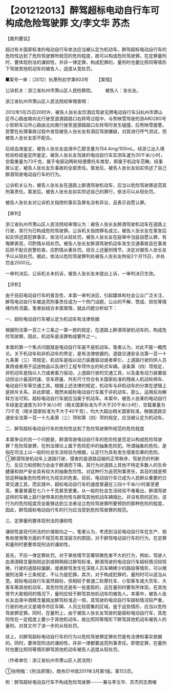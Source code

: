 # 【201212013】醉驾超标电动自行车可构成危险驾驶罪 文/李文华 苏杰

【裁判要旨】

超过有关国家标准的电动自行车依法应当被认定为机动车。醉驾超标电动自行车的危险性达到了危险驾驶罪所规范的危险程度，故可以构成危险驾驶罪。在定罪量刑时，要体现刑法的谦抑性，并非一律定罪，构成犯罪的，量刑时也要比照同等情形下驾驶其他机动车的被告人，适度从宽处罚。

■案号一审：（2012）杭萧刑初字第603号 　　【案情】

公诉机关：浙江省杭州市萧山区人民检察院。 　　被告人：张长友。

浙江省杭州市萧山区人民法院经审理查明：

2012年1月25日20时许，被告人张长友饮酒后驾驶无牌电动自行车沿杭州市萧山区市心路由南向北行驶至道源路路口右转弯过程中，与熊映雪驾驶的浙A8028G号小型轿车沿市心路由北向南行驶至道源路路口左转弯时发生碰撞，后熊映雪报警。民警在处理事故过程中发现被告人张长友有酒后驾驶嫌疑，对其进行呼气测试，但被告人张长友拒不配合。

后经血液鉴定，被告人张长友血液中乙醇含量为154.4mg/100mL。经浙江出入境检验检疫鉴定所鉴定，被告人张长友驾驶的电动自行车实测车速为30千米/小时，空载重量为73千克，属于电驱动两轮轻便摩托车类型，即属于机动车范畴。经事故认定，被告人张长友负事故的全部责任。案发后，被告人张长友如实供述了自己醉酒驾驶电动自行车的行为。

公诉机关认为，被告人张长友在道路上醉酒驾驶机动车，应当以危险驾驶罪追究其刑事责任。案发后，被告人张长友如实供述自己的罪行，依法可以从轻处罚。

被告人张长友对公诉机关指控的事实及罪名没有异议，且表示自愿认罪。

【审判】

浙江省杭州市萧山区人民法院经审理认为：被告人张长友醉酒驾驶机动车在道路上行驶，其行为已构成危险驾驶罪。公诉机关指控罪名成立。被告人张长友在案发后如实供述其犯罪事实，依法可从轻处罚。被告人张长友在庭审中当庭自愿认罪，有悔罪表现，可酌情从轻处罚。被告人张长友醉酒驾驶机动车发生交通事故且在事发后拒不配合民警检查，应酌情从重处罚。综合上述量刑情节，决定对被告人张长友予以从轻处罚。据此，依法以危险驾驶罪判处被告人张长友拘役2个月15日，并处罚金2500元。

一审判决后，公诉机关未抗诉，被告人张长友未提出上诉，一审判决已生效。

【评析】

由于目前电动自行车的普及性，本案一审判决后，引起媒体和社会公众广泛关注，醉驾电动自行车被追究刑事责任成为一个热门话题，公众的不解、赞成、担忧等情绪均有流露。笔者拟结合本案案情，就此问题分析如下：

一、超标电动自行车被认定为机动车有法律依据

根据刑法第一百三十三条之一第一款的规定，在道路上醉酒驾驶机动车的，构成危险驾驶罪。因此，机动车是该罪构成要件之一。

本案的第一个焦点问题就是电动自行车是不是机动车。笔者认为，对此不能一概而论。关于机动车和非机动车的界定，是有法律依据的。道路交通安全法第一百一十九条第（三）项规定，机动车是指以动力装置驱动或者牵引，上道路行驶的供人员乘用或者用于运送物品以及进行工程专项作业的轮式车辆。该条第（四）项规定，非机动车是指以人力或者畜力驱动，上道路行驶的交通工具，以及虽有动力装置驱动但设计最高时速、空车质量、外形尺寸符合有关国家标准的残疾人机动轮椅车、电动自行车等交通工具。根据上述法律的规定，机动车与非机动车的分类在逻辑上是排斥关系，非此即彼，既然未超标电动自行车属于非机动车，那么，运用反向解释方法可知，超标电动自行车就应当属于机动车。本案中，被告人张某的电动自行车经鉴定速度为30千米/小时（相关国家标准为不大于20千米/小时）、空载重量为73千克（相关国家标准为不大于40千克），均大大超出相关国家标准，根据道路交通安全法第一百一十九条第（三）项和第（四）项的规定，应当被认定为机动车。

二、醉驾超标电动自行车的危险性达到了危险驾驶罪所规范的危险程度

本案争议的另一个问题是，醉酒驾驶电动自行车的危险性是否足以构成危险驾驶罪？危险驾驶罪，在刑法理论上属于危险犯中的抽象危险犯。所谓抽象的危险，是指在司法上以一般的社会生活经验为根据，认定行为具有发生侵害后果的危险。①醉酒驾驶机动车上道路行驶，侵害的是道路运输的正常秩序，驾驶员的判断力、反应力和控制力会由于醉酒而下降，其行为对道路上其他不特定多数人的生命健康和财产安全具有较大的抽象危险性。对这种行为追究刑事责任，其目的就是预防这种抽象危险性转化为现实的危害。目前，电动自行车已成为人民群众重要的日常交通工具，而实践中，超标电动自行车的速度普遍在三四十千米/小时甚至更高，重量普遍在七八十千克甚至更重。从一般的社会生活经验不难看出，醉酒驾驶这样的车辆上路行驶带来的危险性与醉驾其他机动车辆相比，并没有质的区别，该行为的危险程度完全能够达到立法者设立危险驾驶罪所要预防的那种危险的程度，因此，醉驾超标电动自行车的行为应当受到危险驾驶罪的规范。

三、定罪量刑要体现刑法的谦抑性

谦抑性是现代刑法的价值取向之一。笔者认为，考虑到当前电动自行车在生产、销售和使用等方面的不规范有其深层次的原因，对于醉驾电动自行车的行为，在定罪和量刑时更要体现刑法的谦抑性。

首先，不应一律定罪处罚。对于某些情节显著轻微危害不大的行为，例如，驾驶人血液酒精含量刚刚达到或稍稍超过醉驾标准，醉酒驾驶的电动自行车超标情况较轻微，行驶的道路较偏僻，或者醉驾发生在深夜人员车辆稀少的路段等情形，可以根据刑法第十三条规定，不认为是犯罪。其次，对于构成犯罪的，量刑时可以适当从宽。超标电动自行车虽然超标，但相较于普通二轮摩托车、小型客车或大货车、大客车等其他机动车，其危险性还是有一些差距的，这在量刑时要有所体现，在其他情节大致相同的情况下，量刑应轻于醉驾其他机动车的被告人。本案中，被告人张长友血液中酒精含量超出醉驾标准近一倍，其驾驶的电动自行车超标情况较严重，行驶的地点又是城市市区车辆、人员比较密集的区域，鉴于这些情形，应当以危险驾驶罪定罪。同时，在量刑上，由于被告人张长友驾驶的是超标电动自行车，其危险性在一定程度上要小于其他机动车，故比照同等情形下醉驾其他机动车被告人的量刑，对其又作了进一步的从轻处罚。

综上，对醉驾超标电动自行车的行为以危险驾驶罪定罪处罚是有法律和事实依据的。同时，要体现刑法的谦抑性，并非一律都要追究刑事责任。即使定罪，在量刑时也要比照同等情形醉驾其他机动车被告人适度从轻处罚。

（作者单位：浙江省杭州市萧山区人民法院）

①张明楷：《刑法原理》，商务印书馆2011年3月第1版，第153页。

附：醉驾超标电动自行车不构成危险驾驶罪------兼与李文华、苏杰同志商榷